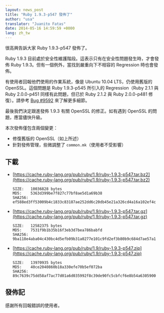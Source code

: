 ```yaml
---
layout: news_post
title: "Ruby 1.9.3-p547 發佈了"
author: "usa"
translator: "Juanito Fatas"
date: 2014-05-16 14:59:59 +0000
lang: zh_tw
---
```


很高興告訴大家 Ruby 1.9.3-p547 發佈了。

Ruby 1.9.3 目前處於安全性維護階段。這表示只有在安全性問題發生時，才會發佈 Ruby 1.9.3。但有一個例外，當找到嚴重向下不相容的 Regression 時也會發佈。

有使用者回報他們使用的作業系統，像是 Ubuntu 10.04 LTS，仍使用舊版的 OpenSSL。這個問題是 Ruby 1.9.3-p545 所引入的 Regression（Ruby 2.1.1 與 Ruby 2.0.0-p451 同樣有此問題，但已於 Ruby 2.1.2 與 Ruby 2.0.0-p481 修復）。請參考 [Bug #9592](https://bugs.ruby-lang.org/issues/9592) 來了解更多細節。

最後我們決定跟進發佈 1.9.3 有關 OpenSSL 的修正。如有遇到 OpenSSL 的問題，應當儘快升級。

本次發佈僅包含兩個變更：

* 修復舊版的 OpenSSL（如上所述）
* 針對發佈管理，些微調整了 `common.mk`（使用者不受影響）

## 下載

* [https://cache.ruby-lang.org/pub/ruby/1.9/ruby-1.9.3-p547.tar.bz2](https://cache.ruby-lang.org/pub/ruby/1.9/ruby-1.9.3-p547.tar.bz2)

      SIZE:   10036828 bytes
      MD5:    5363d399be7f827c77bf8ae5d1a69b38
      SHA256: ef588ed3ff53009b4c1833c83187ae252dd6c20db45e21a326cd4a16a102ef4c

* [https://cache.ruby-lang.org/pub/ruby/1.9/ruby-1.9.3-p547.tar.gz](https://cache.ruby-lang.org/pub/ruby/1.9/ruby-1.9.3-p547.tar.gz)

      SIZE:   12582375 bytes
      MD5:    7531f9b1b35b16f3eb3d7bea786babfd
      SHA256: 9ba118e4aba04c430bc4d5efb09b31a0277e101c9fd2ef3b80b9c684d7ae57a1

* [https://cache.ruby-lang.org/pub/ruby/1.9/ruby-1.9.3-p547.zip](https://cache.ruby-lang.org/pub/ruby/1.9/ruby-1.9.3-p547.zip)

      SIZE:   13970935 bytes
      MD5:    40ce2040860b18a330efe70b5ef072ba
      SHA256: 89c7639c75dd58af7ac77d01a6d035992f8c39de90fc5cbfcf6e8b54a6305900

## 發佈記

感謝所有回報錯誤的使用者。

